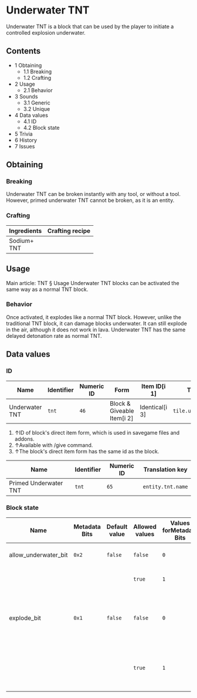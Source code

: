 # Underwater TNT
Underwater TNT is a block that can be used by the player to initiate a controlled explosion underwater.

## Contents
- 1 Obtaining
	- 1.1 Breaking
	- 1.2 Crafting
- 2 Usage
	- 2.1 Behavior
- 3 Sounds
	- 3.1 Generic
	- 3.2 Unique
- 4 Data values
	- 4.1 ID
	- 4.2 Block state
- 5 Trivia
- 6 History
- 7 Issues

## Obtaining
### Breaking
Underwater TNT can be broken instantly with any tool, or without a tool. However, primed underwater TNT cannot be broken, as it is an entity.

### Crafting
| Ingredients     | Crafting recipe |
|-----------------|-----------------|
| Sodium+<br/>TNT |                 |

## Usage
Main article: TNT § Usage
Underwater TNT blocks can be activated the same way as a normal TNT block.

### Behavior
Once activated, it explodes like a normal TNT block. However, unlike the traditional TNT block, it can damage blocks underwater. It can still explode in the air, although it does not work in lava. Underwater TNT has the same delayed detonation rate as normal TNT.

## Data values
### ID
| Name           | Identifier | Numeric ID | Form                       | Item ID[i 1]   | Translation key            |
|----------------|------------|------------|----------------------------|----------------|----------------------------|
| Underwater TNT | `tnt`      | `46`       | Block & Giveable Item[i 2] | Identical[i 3] | `tile.underwater_tnt.name` |

1. ↑ID of block's direct item form, which is used in savegame files and addons.
2. ↑Available with /give command.
3. ↑The block's direct item form has the same id as the block.

| Name                  | Identifier | Numeric ID | Translation key   |
|-----------------------|------------|------------|-------------------|
| Primed Underwater TNT | `tnt`      | `65`       | `entity.tnt.name` |

### Block state
| Name                 | Metadata Bits | Default value | Allowed values | Values forMetadata Bits | Description                                                                   |
|----------------------|---------------|---------------|----------------|-------------------------|-------------------------------------------------------------------------------|
| allow_underwater_bit | `0x2`         | `false`       | `false`        | `0`                     | This is normal TNT.                                                           |
|                      |               |               | `true`         | `1`                     | This is Underwater TNT.                                                       |
| explode_bit          | `0x1`         | `false`       | `false`        | `0`                     | Hittingthe TNT block breaks it, dropping it as an item that can be picked up. |
|                      |               |               | `true`         | `1`                     | Hittingthe TNT block causes it to ignite and then explode.                    |




